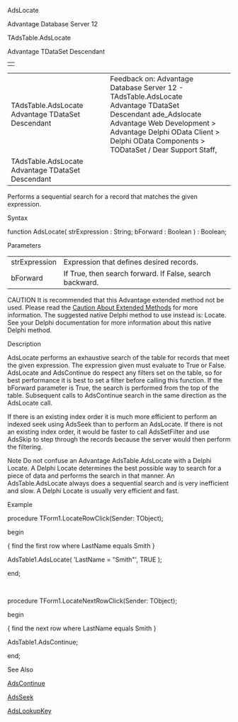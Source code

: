 AdsLocate




Advantage Database Server 12  

TAdsTable.AdsLocate

Advantage TDataSet Descendant

|  |
| --- |
|  |

|  |  |  |  |  |
| --- | --- | --- | --- | --- |
| TAdsTable.AdsLocate  Advantage TDataSet Descendant |  |  | Feedback on: Advantage Database Server 12 - TAdsTable.AdsLocate Advantage TDataSet Descendant ade\_Adslocate Advantage Web Development > Advantage Delphi OData Client > Delphi OData Components > TODataSet / Dear Support Staff, |  |
| TAdsTable.AdsLocate  Advantage TDataSet Descendant |  |  |  |  |

Performs a sequential search for a record that matches the given expression.

Syntax

function AdsLocate( strExpression : String; bForward : Boolean ) : Boolean;

Parameters

|  |  |
| --- | --- |
| strExpression | Expression that defines desired records. |
| bForward | If True, then search forward. If False, search backward. |

CAUTION It is recommended that this Advantage extended method not be used. Please read the [Caution About Extended Methods](ade_caution_about_extended_methods.htm) for more information. The suggested native Delphi method to use instead is: Locate. See your Delphi documentation for more information about this native Delphi method.

Description

AdsLocate performs an exhaustive search of the table for records that meet the given expression. The expression given must evaluate to True or False. AdsLocate and AdsContinue do respect any filters set on the table, so for best performance it is best to set a filter before calling this function. If the bForward parameter is True, the search is performed from the top of the table. Subsequent calls to AdsContinue search in the same direction as the AdsLocate call.

If there is an existing index order it is much more efficient to perform an indexed seek using AdsSeek than to perform an AdsLocate. If there is not an existing index order, it would be faster to call AdsSetFilter and use AdsSkip to step through the records because the server would then perform the filtering.

Note Do not confuse an Advantage AdsTable.AdsLocate with a Delphi Locate. A Delphi Locate determines the best possible way to search for a piece of data and performs the search in that manner. An AdsTable.AdsLocate always does a sequential search and is very inefficient and slow. A Delphi Locate is usually very efficient and fast.

Example

procedure TForm1.LocateRowClick(Sender: TObject);

begin

{ find the first row where LastName equals Smith }

AdsTable1.AdsLocate( 'LastName = "Smith"', TRUE );

end;

 

procedure TForm1.LocateNextRowClick(Sender: TObject);

begin

{ find the next row where LastName equals Smith }

AdsTable1.AdsContinue;

end;

See Also

[AdsContinue](ade_adscontinue.htm)

[AdsSeek](ade_adsseek.htm)

[AdsLookupKey](ade_adslookupkey.htm)
